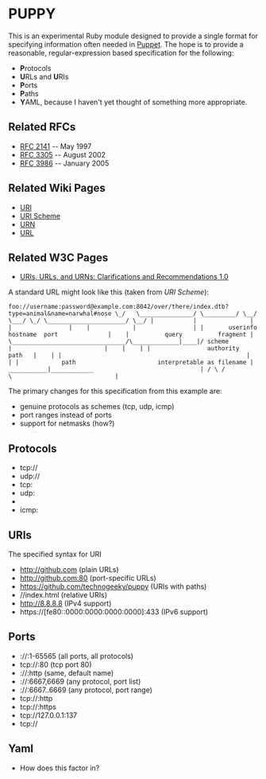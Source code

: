 PUPPY 
=====

This is an experimental Ruby module designed to provide a single format for specifying
information often needed in [Puppet](https://github.com/puppetlabs/puppet). The hope is
to provide a reasonable, regular-expression based specification for the following:

* **P**rotocols
* **U**RLs and **U**RIs
* **P**orts
* **P**aths
* **Y**AML, because I haven't yet thought of something more appropriate.

Related RFCs
------------

* [RFC 2141](http://tools.ietf.org/html/rfc2141) -- May 1997
* [RFC 3305](http://tools.ietf.org/html/rfc3305) -- August 2002
* [RFC 3986](http://tools.ietf.org/html/rfc3986) -- January 2005


Related Wiki Pages
------------------
* [URI](http://en.wikipedia.org/wiki/URI)
* [URI Scheme](http://en.wikipedia.org/wiki/URI_scheme#Generic_syntax)
* [URN](http://en.wikipedia.org/wiki/Uniform_Resource_Name)
* [URL](http://en.wikipedia.org/wiki/Uniform_Resource_Locator)


Related W3C Pages
-----------------
* [URIs, URLs, and URNs: Clarifications and Recommendations 1.0](http://www.w3.org/TR/uri-clarification/)


A standard URL might look like this (taken from _URI Scheme_):

``
  foo://username:password@example.com:8042/over/there/index.dtb?type=animal&name=narwhal#nose
  \_/   \_______________/ \_________/ \__/            \___/ \_/ \______________________/ \__/
   |           |               |       |                |    |            |                |
   |       userinfo         hostname  port              |    |          query          fragment
   |    \________________________________/\_____________|____|/
scheme                  |                          |    |    |
   |                authority                    path   |    |
   |                                                    |    |
   |            path                       interpretable as filename
   |   ___________|____________                              |
  / \ /                        \                             |
``

The primary changes for this specification from this example are:

* genuine protocols as schemes (tcp, udp, icmp)
* port ranges instead of ports
* support for netmasks (how?)


Protocols
---------
* tcp://
* udp://
* tcp:
* udp:
* [udp, tcp]://
* icmp:

URIs
----

The specified syntax for URI
* http://github.com                          (plain URLs)
* http://github.com:80                       (port-specific URLs)
* https://github.com/technogeeky/puppy       (URIs with paths)
* //index.html                               (relative URIs)
* http://8.8.8.8                             (IPv4 support)
* https://[fe80::0000:0000:0000:0000]:433    (IPv6 support)

Ports
-----

* ://:1-65565            (all ports, all protocols)
* tcp://:80              (tcp port 80)
* ://:http               (same, default name)
* ://:6667,6669          (any protocol, port list)
* ://:6667..6669         (any protocol, port range)
* tcp://:http
* tcp://:https
* tcp://127.0.0.1:137
* tcp://

Yaml
----

* How does this factor in?

